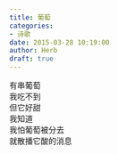```yaml
---  
title: 葡萄  
categories:  
- 诗歌  
date: 2015-03-28 10:19:00  
author: Herb  
draft: true
---  
```

有串葡萄  
我吃不到  
但它好甜  
我知道  
我怕葡萄被分去  
就散播它酸的消息